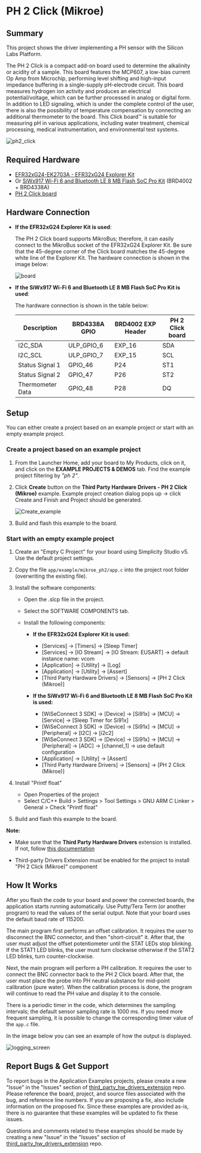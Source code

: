 # PH 2 Click (Mikroe) #

## Summary ##

This project shows the driver implementing a PH sensor with the Silicon Labs Platform.

The PH 2 Click is a compact add-on board used to determine the alkalinity or acidity of a sample. This board features the MCP607, a low-bias current Op Amp from Microchip, performing level shifting and high-input impedance buffering in a single-supply pH-electrode circuit. This board measures hydrogen ion activity and produces an electrical potential/voltage, which can be further processed in analog or digital form. In addition to LED signaling, which is under the complete control of the user, there is also the possibility of temperature compensation by connecting an additional thermometer to the board. This Click board™ is suitable for measuring pH in various applications, including water treatment, chemical processing, medical instrumentation, and environmental test systems.

![ph2_click](image/ph2_click.png)

## Required Hardware ##

- [EFR32xG24-EK2703A - EFR32xG24 Explorer Kit](https://www.silabs.com/development-tools/wireless/efr32xg24-explorer-kit?tab=overview)
- Or [SiWx917 Wi-Fi 6 and Bluetooth LE 8 MB Flash SoC Pro Kit](https://www.silabs.com/development-tools/wireless/wi-fi/siwx917-pk6031a-wifi-6-bluetooth-le-soc-pro-kit) (BRD4002 + BRD4338A)
- [PH 2 Click board](https://www.mikroe.com/ph-2-click?srsltid=AfmBOopFxaAypm1QlxPr7ruNB82Cmh6q9HFOFmqI4PDr2ZD2F683cKg3)

## Hardware Connection ##

- **If the EFR32xG24 Explorer Kit is used**:

  The PH 2 Click board supports MikroBus; therefore, it can easily connect to the MikroBus socket of the EFR32xG24 Explorer Kit. Be sure that the 45-degree corner of the Click board matches the 45-degree white line of the Explorer Kit. The hardware connection is shown in the image below:

  ![board](image/hardware_connection.png)

- **If the SiWx917 Wi-Fi 6 and Bluetooth LE 8 MB Flash SoC Pro Kit is used**:

  The hardware connection is shown in the table below:

  | Description  | BRD4338A GPIO | BRD4002 EXP Header | PH 2 Click board   |
  | -------------| ------------- | ------------------ | ------------------ |
  | I2C_SDA      | ULP_GPIO_6    | EXP_16             | SDA                |
  | I2C_SCL      | ULP_GPIO_7    | EXP_15             | SCL                |
  | Status Signal 1  | GPIO_46   | P24        | ST1                |
  | Status Signal 2  | GPIO_47   | P26        | ST2                |
  | Thermometer Data | GPIO_48   | P28        | DQ                 |

## Setup ##

You can either create a project based on an example project or start with an empty example project.

### Create a project based on an example project ###

1. From the Launcher Home, add your board to My Products, click on it, and click on the **EXAMPLE PROJECTS & DEMOS** tab. Find the example project filtering by *"ph 2"*.

2. Click **Create** button on the **Third Party Hardware Drivers - PH 2 Click (Mikroe)** example. Example project creation dialog pops up -> click Create and Finish and Project should be generated.

   ![Create_example](image/create_example.png)

3. Build and flash this example to the board.

### Start with an empty example project ###

1. Create an "Empty C Project" for your board using Simplicity Studio v5. Use the default project settings.

2. Copy the file `app/example/mikroe_ph2/app.c` into the project root folder (overwriting the existing file).

3. Install the software components:

    - Open the .slcp file in the project.

    - Select the SOFTWARE COMPONENTS tab.

    - Install the following components:

        - **If the EFR32xG24 Explorer Kit is used:**
          - [Services] → [Timers] → [Sleep Timer]
          - [Services] → [IO Stream] → [IO Stream: EUSART] → default instance name: vcom
          - [Application] → [Utility] → [Log]
          - [Application] → [Utility] → [Assert]
          - [Third Party Hardware Drivers] → [Sensors] → [PH 2 Click (Mikroe)]

        - **If the SiWx917 Wi-Fi 6 and Bluetooth LE 8 MB Flash SoC Pro Kit is used:**
          - [WiSeConnect 3 SDK] → [Device] → [Si91x] → [MCU] → [Service] → [Sleep Timer for Si91x]
          - [WiSeConnect 3 SDK] → [Device] → [Si91x] → [MCU] → [Peripheral] → [I2C] → [i2c2]
          - [WiSeConnect 3 SDK] → [Device] → [Si91x] → [MCU] → [Peripheral] → [ADC] → [channel_1] → use default configuration
          - [Application] → [Utility] → [Assert]
          - [Third Party Hardware Drivers] → [Sensors] → [PH 2 Click (Mikroe)]

4. Install "Printf float"

   - Open Properties of the project
   - Select C/C++ Build > Settings > Tool Settings > GNU ARM C Linker > General > Check "Printf float"

5. Build and flash this example to the board.

**Note:**

- Make sure that the **Third Party Hardware Drivers** extension is installed. If not, follow [this documentation](https://github.com/SiliconLabs/third_party_hw_drivers_extension/blob/master/README.md#how-to-add-to-simplicity-studio-ide)

- Third-party Drivers Extension must be enabled for the project to install "PH 2 Click (Mikroe)" component

## How It Works ##

After you flash the code to your board and power the connected boards, the application starts running automatically. Use Putty/Tera Term (or another program) to read the values of the serial output. Note that your board uses the default baud rate of 115200.

The main program first performs an offset calibration. It requires the user to disconnect the BNC connector, and then "short-circuit" it. After that, the user must adjust the offset potentiometer until the  STAT LEDs stop blinking. If the STAT1 LED blinks, the user must turn clockwise otherwise if the STAT2 LED blinks, turn counter-clockwise.  

Next, the main program will perform a PH calibration. It requires the user to connect the BNC connector back to the PH 2 Click board. After that, the user must place the probe into PH neutral substance for mid-point calibration (pure water). When the calibration process is done, the program will continue to read the PH value and display it to the console.

There is a periodic timer in the code, which determines the sampling intervals; the default sensor sampling rate is 1000 ms. If you need more frequent sampling, it is possible to change the corresponding timer value of the `app.c` file.

In the image below you can see an example of how the output is displayed.

![logging_screen](image/log.png)

## Report Bugs & Get Support ##

To report bugs in the Application Examples projects, please create a new "Issue" in the "Issues" section of [third_party_hw_drivers_extension](https://github.com/SiliconLabs/third_party_hw_drivers_extension) repo. Please reference the board, project, and source files associated with the bug, and reference line numbers. If you are proposing a fix, also include information on the proposed fix. Since these examples are provided as-is, there is no guarantee that these examples will be updated to fix these issues.

Questions and comments related to these examples should be made by creating a new "Issue" in the "Issues" section of [third_party_hw_drivers_extension](https://github.com/SiliconLabs/third_party_hw_drivers_extension) repo.
